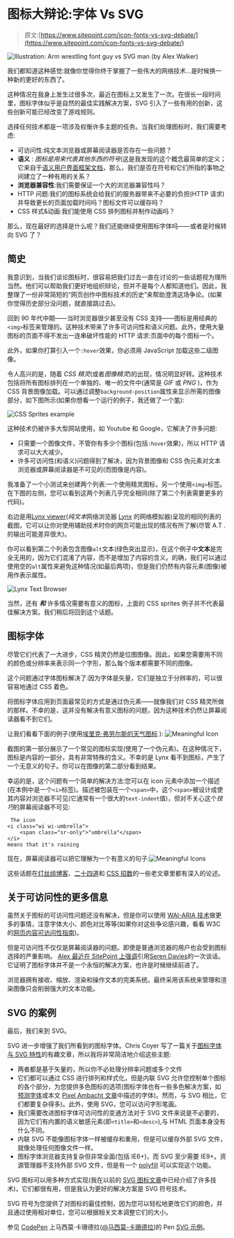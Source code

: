 # 图标大辩论:字体 Vs SVG

> 原文:[https://www.sitepoint.com/icon-fonts-vs-svg-debate/](https://www.sitepoint.com/icon-fonts-vs-svg-debate/)

![Illustration: Arm wrestling font guy vs SVG man (by Alex Walker)](../Images/d73f0c55e4ccc90a16c22496cd00dd61.png)

我们都知道这种感觉:就像你觉得你终于掌握了一些伟大的网络技术…是时候换一种新的更好的东西了。

这种情况在我身上发生过很多次，最近在图标上又发生了一次。在很长一段时间里，图标字体似乎是自然的最佳实践解决方案，SVG 引入了一些有用的创新，这些创新可能已经改变了游戏规则。

选择任何技术都是一项涉及权衡许多主题的任务。当我们处理图标时，我们需要考虑:

*   可访问性:纯文本浏览器或屏幕阅读器是否存在一些问题？
*   **语义** : *图标是用来代表其他东西的符号*(这是我发现的这个概念最简单的定义；它来自于[语义用户界面框架文档](https://semantic-ui.com/elements/icon.html)，那么，我们是否在符号和它们所指的事物之间建立了一种有用的关系？
*   **浏览器兼容性**:我们需要保证一个大的浏览器兼容性吗？
*   HTTP 问题:我们的图标系统会给我们的服务器带来不必要的负担(HTTP 请求)并导致更长的页面加载时间吗？图标文件可以缓存吗？
*   CSS 样式&动画:我们能使用 CSS 排列图标并制作动画吗？

那么，现在最好的选择是什么呢？我们还能继续使用图标字体吗——或者是时候转向 SVG 了？

## 简史

我意识到，当我们谈论图标时，很容易把我们过去一直在讨论的一些话题视为理所当然。他们可以帮助我们更好地组织辩论，但并不是每个人都知道他们。因此，我整理了一份非常简短的“网页创作中图标技术的历史”来帮助澄清这场争论。(如果你觉得历史部分没问题，就直接跳过去)。

回到 90 年代中期——当时浏览器很少甚至没有 CSS 支持——图标是用经典的`<img>`标签来管理的。这种技术带来了许多可访问性和语义问题。此外，使用大量图标的页面不得不发出一连串破坏性能的 HTTP 请求:页面中的每个图标一个。

此外，如果你打算引入一个`:hover`效果，你必须用 JavaScript 加载这些二级图像。

令人高兴的是，随着 *CSS 精灵*(或者*图像精灵*)的出现，情况明显好转。这种技术包括将所有图标排列在一个单独的、唯一的文件中(通常是 *GIF* 或 *PNG* )，作为 CSS 背景图像加载。可以通过调整`background-position`属性来显示所需的图像部分，如下图所示(如果你想看一个运行的例子，我还做了一个[笔](https://codepen.io/massimo-cassandro/pen/OVBwQv)):

![CSS Sprites example](../Images/e7328ae8f1e14577a826af4eada2ebeb.png)

这种技术仍被许多大型网站使用，如 Youtube 和 Google，它解决了许多问题:

*   只需要一个图像文件，不管你有多少个图标(包括`:hover`效果)，所以 HTTP 请求可以大大减少。
*   许多可访问性(和语义)问题得到了解决，因为背景图像和 CSS 伪元素对文本浏览器或屏幕阅读器是不可见的(而图像是内容)。

我准备了一个小测试来创建两个列表:一个使用精灵图标，另一个使用`<img>`标签。在下图的左侧，您可以看到这两个列表几乎完全相同(除了第二个列表需要更多的代码)。

右边是用[Lynx viewer](https://www.delorie.com/web/lynxview.html)(*纯文本*网络浏览器 [Lynx](https://lynx.isc.org/) 的网络模拟器)呈现的相同列表的截图，它可以让你对使用辅助技术时你的网页可能出现的情况有所了解(尽管 A.T .的输出可能差异很大)。

你可以看到第二个列表包含图像`alt`文本(绿色突出显示)，在这个例子中**文本**是完全无用的，因为它们混淆了内容，而不是增加了内容的含义。的确，我们可以通过使用空的`alt`属性来避免这种情况(如最后两项)，但是我们仍然有内容元素(图像)被用作表示属性。

![Lynx Text Browser](../Images/6c262a6bc80e4a7c13d717cbfef669c7.png)

当然，还有 ***和*** 许多情况需要有意义的图标，上面的 CSS sprites 例子并不代表最佳解决方案。我们稍后将回到这个话题。

## 图标字体

尽管它们代表了一大进步，CSS 精灵仍然是位图图像。因此，如果您需要用不同的颜色或分辨率来表示同一个字形，那么每个版本都需要不同的图像。

这个问题通过字体图标解决了:因为字体是矢量，它们是独立于分辨率的，可以很容易地通过 CSS 着色。

将图标字体应用到页面最常见的方式是通过伪元素——就像我们对 CSS 精灵所做的那样。不幸的是，这并没有解决有意义图标的问题，因为这种技术仍然让屏幕阅读器看不到它们。

让我们看看下面的例子(使用[埃里克·弗劳尔斯的天气图标](https://erikflowers.github.io/weather-icons/) ): ![Meaningful Icon](../Images/d5343328494bf87198cb53ddecac9fe0.png)

截图的第一部分展示了一个常见的图标实现(使用了一个伪元素)。在这种情况下，图标是内容的一部分，具有非常特殊的含义。不幸的是 Lynx 看不到图标，产生了一个无意义的句子。你可以在图像的第二部分看到结果。

幸运的是，这个问题有一个简单的解决方法:您可以在 icon 元素中添加一个描述(在本例中是一个`<i>`标签)。描述被包装在一个`<span>`中，这个`<span>`被设计成使其内容对浏览器不可见(它通常有一个很大的`text-indent`值)，但对不关心这个*技巧*的屏幕阅读器不可见:

```
 The icon
<i class="wi wi-umbrella">
    <span class="sr-only">"umbrella"</span>
</i>
means that it's raining 
```

现在，屏幕阅读器可以把它理解为一个有意义的句子:![Meaningful Icons](../Images/470c72d5fed456c2558399a8bae0cf34.png)

这些话题在[灯丝组博客](https://www.filamentgroup.com/lab/dingbat-webfonts-accessibility-issues.html)、[二十四道](https://24ways.org/2011/displaying-icons-with-fonts-and-data-attributes)和 [CSS 招数](https://css-tricks.com/html-for-icon-font-usage/)的一些老文章里都有深入的论述。

## 关于可访问性的更多信息

虽然关于图标的可访问性问题还没有解决，但是你可以使用 [WAI-ARIA 技术](https://www.w3.org/TR/WCAG20-TECHS/aria)做更多的事情，注意字体大小、颜色对比等等(如果你对这些争论感兴趣，看看 W3C 的[网页内容可访问性指南](https://www.w3.org/TR/WCAG20/))。

但是可访问性不仅仅是屏幕阅读器的问题。即使是普通浏览器的用户也会受到图标选择的严重影响。 [Alex 最近在 SitePoint 上强调](https://www.sitepoint.com/final-nail-icon-fonts-coffin/)引用[Seren Davies](https://speakerdeck.com/ninjanails/death-to-icon-fonts)的一次谈话。它证明了图标字体并不是一个永恒的解决方案，也许是时候继续前进了。

浏览器拥有接收、缩放、渲染和操作文本的完美系统。最终采用该系统来管理和渲染图像只会削弱强大的文本功能。

## SVG 的案例

最后，我们来到 SVG。

SVG 进一步增强了我们所看到的图标字体。Chris Coyer 写了一篇关于[图标字体与 SVG 特性](https://css-tricks.com/icon-fonts-vs-svg/)的有趣文章，所以我将非常简洁地介绍这些主题:

*   两者都是基于矢量的，所以你不必处理分辨率问题或多个文件
*   它们都可以通过 CSS 进行排列和样式化，但是内联 SVG 允许您控制单个图标的各个部分，为您提供多色图标的选项(图标字体也有一些多色解决方案，如[预测字体](https://forecastfont.iconvau.lt/)或本文 [Pixel Ambacht 文章](https://pixelambacht.nl/2014/multicolor-icons/)中描述的字体)。然而，与 SVG 相比，它们都要复杂得多)。此外，使用 SVG，您可以访问字形笔画。
*   我们需要改进图标字体可访问性的变通方法对于 SVG 文件来说是不必要的，因为它们有内置的语义敏感元素(即`<title>`和`<desc>`),与 HTML 页面本身没有什么不同。
*   内联 SVG 不能像图标字体一样被缓存和重用，但是可以缓存外部 SVG 文件，就像处理任何图像文件一样。
*   图标字体浏览器支持复杂但非常全面(包括 IE6+)，而 SVG 至少需要 IE9+。资源管理器不支持外部 SVG 文件，但是有一个 [polyfill](https://css-tricks.com/svg-use-external-source/) 可以实现这个功能。

SVG 图标可以用多种方式实现(我在以前的 [SVG 图标文章](https://www.sitepoint.com/build-svg-icons/)中已经介绍了许多技术)，它们都很有用，但是我认为更好的解决方案是 SVG 符号技术。

SVG 符号为您提供了对图标的最佳控制，因为您可以轻松地更改它们的颜色，并且通过使用相对单位，您可以根据相关文本调整它们的大小。

参见 [CodePen](https://codepen.io) 上马西莫·卡珊德拉([@马西莫-卡珊德拉](https://codepen.io/massimo-cassandro))的 Pen [SVG 示例](https://codepen.io/massimo-cassandro/pen/waOJWr/)。